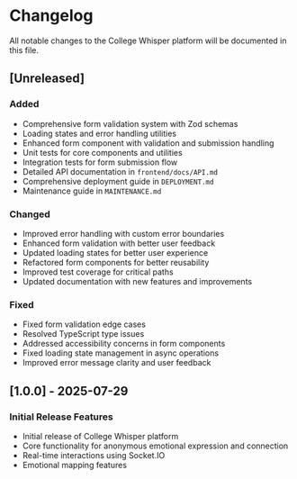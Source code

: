 # Changelog

All notable changes to the College Whisper platform will be documented in this file.

## [Unreleased]

### Added

- Comprehensive form validation system with Zod schemas
- Loading states and error handling utilities
- Enhanced form component with validation and submission handling
- Unit tests for core components and utilities
- Integration tests for form submission flow
- Detailed API documentation in `frontend/docs/API.md`
- Comprehensive deployment guide in `DEPLOYMENT.md`
- Maintenance guide in `MAINTENANCE.md`

### Changed

- Improved error handling with custom error boundaries
- Enhanced form validation with better user feedback
- Updated loading states for better user experience
- Refactored form components for better reusability
- Improved test coverage for critical paths
- Updated documentation with new features and improvements

### Fixed

- Fixed form validation edge cases
- Resolved TypeScript type issues
- Addressed accessibility concerns in form components
- Fixed loading state management in async operations
- Improved error message clarity and user feedback

## [1.0.0] - 2025-07-29

### Initial Release Features

- Initial release of College Whisper platform
- Core functionality for anonymous emotional expression and connection
- Real-time interactions using Socket.IO
- Emotional mapping features
